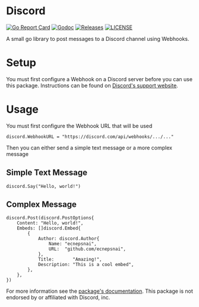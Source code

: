 # Discord

[![Go Report Card](https://goreportcard.com/badge/github.com/ecnepsnai/discord?style=flat-square)](https://goreportcard.com/report/github.com/ecnepsnai/discord)
[![Godoc](http://img.shields.io/badge/go-documentation-blue.svg?style=flat-square)](https://pkg.go.dev/github.com/ecnepsnai/discord)
[![Releases](https://img.shields.io/github/release/ecnepsnai/discord/all.svg?style=flat-square)](https://github.com/ecnepsnai/discord/releases)
[![LICENSE](https://img.shields.io/github/license/ecnepsnai/discord.svg?style=flat-square)](https://github.com/ecnepsnai/discord/blob/master/LICENSE)

A small go library to post messages to a Discord channel using Webhooks.

# Setup

You must first configure a Webhook on a Discord server before you can use this package. Instructions can be found on [Discord's support website](https://support.discord.com/hc/en-us/articles/228383668).

# Usage

You must first configure the Webhook URL that will be used

```golang
discord.WebhookURL = "https://discord.com/api/webhooks/.../..."
```

Then you can either send a simple text message or a more complex message

## Simple Text Message

```golang
discord.Say("Hello, world!")
```

## Complex Message

```golang
discord.Post(discord.PostOptions{
	Content: "Hello, world!",
	Embeds: []discord.Embed{
		{
			Author: discord.Author{
				Name: "ecnepsnai",
				URL:  "github.com/ecnepsnai",
			},
			Title:       "Amazing!",
			Description: "This is a cool embed",
		},
	},
})
```

For more information see the [package's documentation](https://pkg.go.dev/github.com/ecnepsnai/discord). This package is not endorsed by or affiliated with Discord, inc.

